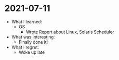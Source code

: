 # 2021-07-11

- What I learned: 
  - OS
    - Wrote Report about Linux, Solaris Scheduler
- What was interesting: 
  - Finally done it!
- What I regret: 
  - Woke up late